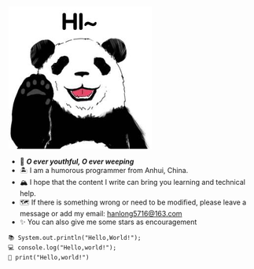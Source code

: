 ![hei](./12.jpg)


- 🌋 ***O ever youthful, O ever weeping***
- 🏝 I am a humorous programmer from Anhui, China.   
- 🏔 I hope that the content I write can bring you learning and technical help.   
- 🗺 If there is something wrong or need to be modified, please leave a message or add my email: hanlong5716@163.com
- ✨ You can also give me some stars as encouragement


```
📚 System.out.println("Hello,World!");  
💻 console.log("Hello,world!");  
📑 print("Hello,world!")
```
